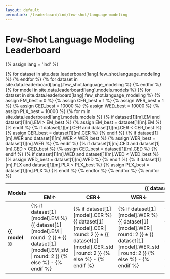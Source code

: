 ```yaml
---
layout: default
permalink: /leaderboard/ind/few-shot/language-modeling
---
```

# Few-Shot Language Modeling Leaderboard
{% assign lang = 'ind' %}

<table class="table table-bordered table-sm w-100 dtHorizontalTable" cellspacing="0">
  <thead>
    <tr>
      <th rowspan="2" class="text-center align-middle">
        <b>Models</b>
      </th>
      {% for dataset in site.data.leaderboard[lang].few_shot.language_modeling %}
      <th colspan="6" class="text-center">
        <b>{{ dataset[0] }}</b>
      </th>
      {% endfor %}
    </tr>
    <tr>
      {% for dataset in site.data.leaderboard[lang].few_shot.language_modeling %}
      <th class="text-center"><b>EM↑</b></th>
      <th class="text-center"><b>CER↓</b></th>
      <th class="text-center"><b>WER↓</b></th>
      <th class="text-center"><b>CED↓</b></th>
      <th class="text-center"><b>WED↓</b></th>
      <th class="text-center"><b>PLX↓</b></th>
      {% endfor %}
    </tr>
  </thead>
  <tbody>
    {% for model in site.data.leaderboard[lang].models.models %}
    <tr>
      <td class="text-center">
        <b>{{ model }}</b>
      </td>
      {% for dataset in site.data.leaderboard[lang].few_shot.language_modeling %}
        {% assign EM_best = 0 %}
        {% assign CER_best = 1 %}
        {% assign WER_best = 1 %}
        {% assign CED_best = 10000 %} 
        {% assign WED_best = 10000 %}
        {% assign PLX_best = 10000 %}
        {% for m in site.data.leaderboard[lang].models.models %}
          {% if dataset[1][m].EM and dataset[1][m].EM > EM_best %}
            {% assign EM_best = dataset[1][m].EM %}
          {% endif %}
          {% if dataset[1][m].CER and dataset[1][m].CER < CER_best %}
            {% assign CER_best = dataset[1][m].CER %}
          {% endif %}
          {% if dataset[1][m].WER and dataset[1][m].WER < WER_best %}
            {% assign WER_best = dataset[1][m].WER %}
          {% endif %}
          {% if dataset[1][m].CED and dataset[1][m].CED < CED_best %}
            {% assign CED_best = dataset[1][m].CED %}
          {% endif %}
          {% if dataset[1][m].WED and dataset[1][m].WED < WED_best %}
            {% assign WED_best = dataset[1][m].WED %}
          {% endif %}
          {% if dataset[1][m].PLX and dataset[1][m].PLX < PLX_best %}
            {% assign PLX_best = dataset[1][m].PLX %}
          {% endif %}
        {% endfor %}
        <td class="text-center" {% if dataset[1][model].EM == EM_best %}style="background-color: cyan;"{% endif %}>
          {% if dataset[1][model].EM %}
          {{ dataset[1][model].EM | round: 2 }} ± {{ dataset[1][model].EM_std | round: 2 }}
          {% else %}
          -
          {% endif %}
        </td>
        <td class="text-center" {% if dataset[1][model].CER == CER_best %}style="background-color: cyan;"{% endif %}>
          {% if dataset[1][model].CER %}
          {{ dataset[1][model].CER | round: 2 }} ± {{ dataset[1][model].CER_std | round: 2 }}
          {% else %}
          -
          {% endif %}
        </td>
        <td class="text-center" {% if dataset[1][model].WER == WER_best %}style="background-color: cyan;"{% endif %}>
          {% if dataset[1][model].WER %}
          {{ dataset[1][model].WER | round: 2 }} ± {{ dataset[1][model].WER_std | round: 2 }}
          {% else %}
          -
          {% endif %}
        </td>
        <td class="text-center" {% if dataset[1][model].CED == CED_best %}style="background-color: cyan;"{% endif %}>
          {% if dataset[1][model].CED %}
          {{ dataset[1][model].CED | round: 2 }} ± {{ dataset[1][model].CED_std | round: 2 }}
          {% else %}
          -
          {% endif %}
        </td>
        <td class="text-center" {% if dataset[1][model].WED == WED_best %}style="background-color: cyan;"{% endif %}>
          {% if dataset[1][model].WED %}
          {{ dataset[1][model].WED | round: 2 }} ± {{ dataset[1][model].WED_std | round: 2 }}
          {% else %}
          -
          {% endif %}
        </td>
        <td class="text-center" {% if dataset[1][model].PLX == PLX_best %}style="background-color: cyan;"{% endif %}>
          {% if dataset[1][model].PLX %}
          {{ dataset[1][model].PLX | round: 2 }} ± {{ dataset[1][model].PLX_std | round: 2 }}
          {% else %}
          -
          {% endif %}
        </td>
      {% endfor %}
    </tr>
    {% endfor %}
  </tbody>
</table>